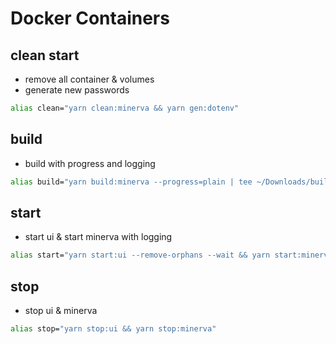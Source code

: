 # Docker Containers

## clean start

- remove all container & volumes
- generate new passwords

```bash
alias clean="yarn clean:minerva && yarn gen:dotenv"
```

## build

- build with progress and logging

```bash
alias build="yarn build:minerva --progress=plain | tee ~/Downloads/build-$(date '+%Y%m%dT%H%M').log"
```

## start

- start ui & start minerva with logging

```bash
alias start="yarn start:ui --remove-orphans --wait && yarn start:minerva --remove-orphans --force-recreate | tee ~/Downloads/start-$(date '+%Y%m%dT%H%M').log"
```

## stop

- stop ui & minerva

```bash
alias stop="yarn stop:ui && yarn stop:minerva"
```
